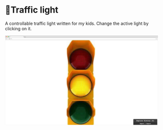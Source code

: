 # 🚦Traffic light

A controllable traffic light written for my kids. Change the active light by clicking on it. 

![screenshot](https://github.com/danbruder/trafficlight/raw/master/img/screenshot.png)

